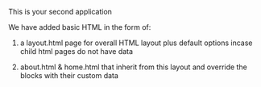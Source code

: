 This is your second application

We have added basic HTML in the form of:
    
1. a layout.html page for overall HTML layout plus default options incase child html pages do not have data
    
2. about.html & home.html that inherit from this layout and override the blocks with their custom data

